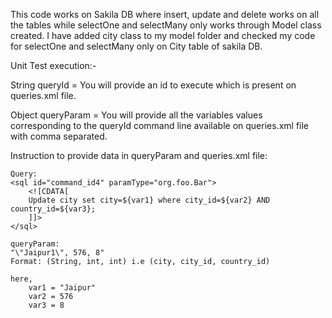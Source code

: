 This code works on Sakila DB where insert, update and delete works on all the tables while selectOne and selectMany only works through Model class created. I have added city class to my model folder and checked my code for selectOne and selectMany only on City table of sakila DB.

Unit Test execution:-

String queryId = You will provide an id to execute which is present on queries.xml file.

Object queryParam = You will provide all the variables values corresponding to the queryId command line available on queries.xml file with comma separated.

Instruction to provide data in queryParam and queries.xml file:

    Query:
    <sql id="command_id4" paramType="org.foo.Bar">
		<![CDATA[
		Update city set city=${var1} where city_id=${var2} AND country_id=${var3};
		]]>
	</sql>

    queryParam:
    "\"Jaipur1\", 576, 8"
    Format: (String, int, int) i.e (city, city_id, country_id)

    here,
        var1 = "Jaipur"
        var2 = 576
        var3 = 8